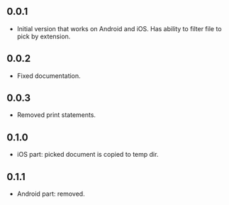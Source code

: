 ## 0.0.1

* Initial version that works on Android and iOS. Has ability to filter file to pick by extension.

## 0.0.2

* Fixed documentation.

## 0.0.3

* Removed print statements.

## 0.1.0

* iOS part: picked document is copied to temp dir.

## 0.1.1

* Android part: removed.